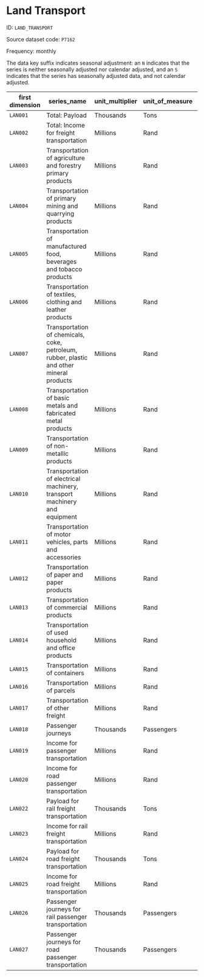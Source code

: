 # Land Transport

ID: `LAND_TRANSPORT`

Source dataset code: `P7162`

Frequency: monthly

The data key suffix indicates seasonal adjustment: an `N` indicates that the series is neither seasonally adjusted nor calendar adjusted, and an `S` indicates that the series has seasonally adjusted data, and not calendar adjusted.


| **first dimension** | **series_name** | **unit_multiplier** | **unit_of_measure** | **source_id** |
|---|---|---|---|---|
| `LAN001` | Total: Payload | Thousands | Tons | payl_totl |
| `LAN002` | Total: Income for freight transportation | Millions | Rand | incf_totl |
| `LAN003` | Transportation of agriculture and forestry primary products | Millions | Rand | inc_agri |
| `LAN004` | Transportation of primary mining and quarrying products | Millions | Rand | inc_ming |
| `LAN005` | Transportation of manufactured food, beverages and tobacco products | Millions | Rand | inc_food |
| `LAN006` | Transportation of textiles, clothing and leather products | Millions | Rand | inc_text |
| `LAN007` | Transportation of chemicals, coke, petroleum, rubber, plastic and other   mineral products | Millions | Rand | inc_chem |
| `LAN008` | Transportation of basic metals and fabricated metal products | Millions | Rand | inc_metl |
| `LAN009` | Transportation of non-metallic products | Millions | Rand | inc_nonm |
| `LAN010` | Transportation of electrical machinery, transport machinery and equipment | Millions | Rand | inc_mach |
| `LAN011` | Transportation of motor vehicles, parts and accessories | Millions | Rand | inc_moto |
| `LAN012` | Transportation of paper and paper products | Millions | Rand | inc_papr |
| `LAN013` | Transportation of commercial products | Millions | Rand | inc_comm |
| `LAN014` | Transportation of used household and office products | Millions | Rand | inc_used |
| `LAN015` | Transportation of containers | Millions | Rand | inc_cont |
| `LAN016` | Transportation of parcels | Millions | Rand | inc_parc |
| `LAN017` | Transportation of other freight | Millions | Rand | inc_othf |
| `LAN018` | Passenger journeys | Thousands | Passengers | nops_totl |
| `LAN019` | Income for passenger transportation | Millions | Rand | incp_totl |
| `LAN020` | Income for road passenger transportation | Millions | Rand | inc_rail |
| `LAN022` | Payload for rail freight transportation | Thousands | Tons | railpayl |
| `LAN023` | Income for rail freight transportation | Millions | Rand | railincf |
| `LAN024` | Payload for road freight transportation | Thousands | Tons | roadpayl |
| `LAN025` | Income for road freight transportation | Millions | Rand | roadincf |
| `LAN026` | Passenger journeys for rail passenger transportation | Thousands | Passengers | railnops |
| `LAN027` | Passenger journeys for road passenger transportation | Thousands | Passengers | roadnops |

